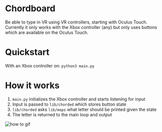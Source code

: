 # Chordboard

Be able to type in VR using VR controllers, starting with Oculus Touch. Currently it only works with the Xbox controller (any) but only uses buttons which are available on the Oculus Touch. 

# Quickstart

With an Xbox controller on: `python3 main.py`

# How it works

1. `main.py` initializes the Xbox controller and starts listening for input
2. Input is passed to `lib/chorded` which stores button state 
3. `lib/chorded` asks `lib/maps` what letter should be printed given the state
4. The letter is returned to the main loop and output

![how to gif](https://i.imgur.com/t4z772K.gif)
